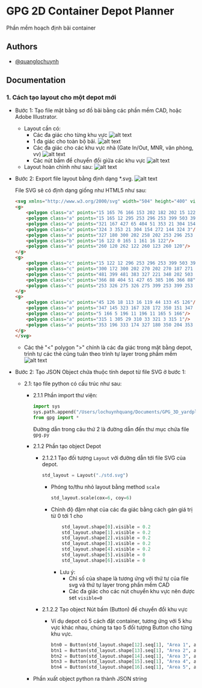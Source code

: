 
# GPG 2D Container Depot Planner

Phần mềm hoạch định bãi container

## Authors

- [@quanglochuynh](https://github.com/quanglochuynh/)

## Documentation

### 1. Cách tạo layout cho một depot mới

- Bước 1: Tạo file mặt bằng sơ đồ bãi bằng các phần mềm CAD, hoặc Adobe Illustrator.
  - Layout cần có:
    - Các đa giác cho từng khu vực
    ![alt text](https://github.com/quanglochuynh/GPG_3D_yardplan/blob/master/img/Screenshot%202022-11-18%20at%2010.32.28.png?raw=true)
    - 1 đa giác cho toàn bộ bãi.
    ![alt text](https://github.com/quanglochuynh/GPG_3D_yardplan/blob/master/img/Screenshot%202022-11-18%20at%2010.36.47.png?raw=true)
    - Các đa giác cho các khu vực nhà (Gate In/Out, MNR, văn phòng, vv)
    ![alt text](https://github.com/quanglochuynh/GPG_3D_yardplan/blob/master/img/Screenshot%202022-11-18%20at%2010.44.15.png?raw=true)
    - Các nút bấm để chuyển đổi giữa các khu vực
    ![alt text](https://github.com/quanglochuynh/GPG_3D_yardplan/blob/master/img/Screenshot%202022-11-18%20at%2010.46.19.png?raw=true)
  - Layout hoàn chỉnh như sau:
    ![alt text](https://github.com/quanglochuynh/GPG_3D_yardplan/blob/master/img/Screenshot%202022-11-18%20at%2010.52.06.png?raw=true)
- Bước 2: Export file layout bằng định dạng *.svg.
    ![alt text](https://github.com/quanglochuynh/GPG_3D_yardplan/blob/master/img/Screenshot%202022-11-18%20at%2010.59.38.png?raw=true)

    File SVG sẽ có định dạng giống như HTML5 như sau:

    ```html
    <svg xmlns="http://www.w3.org/2000/svg" width="504" height="400" viewBox="0 0 504 400">
    <g>
        <polygon class="a" points="15 165 76 166 153 202 182 202 15 122 15 165"/>
        <polygon class="a" points="15 165 12 295 253 296 253 399 503 399 503 368 348 202 322 175 321 167 304 154 272 144 260 178 258 188 258 202 153 202 76 166 15 165"/>
        <polygon class="a" points="321 167 427 65 404 51 353 21 304 154 304 154 321 167"/>
        <polygon class="a" points="324 3 353 21 304 154 272 144 324 3"/>
        <polygon class="a" points="327 180 300 202 258 202 253 296 253 399 503 399 503 368 327 180"/>
        <polygon class="b" points="16 122 0 165 1 161 16 122"/>
        <polygon class="a" points="260 120 262 122 260 123 260 120"/>
    </g>
    <g>
        <polygon class="c" points="15 122 12 296 253 296 253 399 503 399 503 368 322 175 321 167 427 65 324 3 260 178 258 188 258 202 182 202 15 122"/>
        <polygon class="c" points="300 172 300 202 270 202 270 187 271 183 277 168 280 166 300 172"/>
        <polygon class="c" points="481 399 481 383 327 221 348 202 503 368 503 399 481 399"/>
        <polygon class="c" points="366 88 404 51 427 65 385 106 366 88"/>
        <polygon class="c" points="253 326 275 326 275 399 253 399 253 326"/>
    </g>
    <g>
        <polygon class="a" points="45 126 18 113 16 119 44 133 45 126"/>
        <polygon class="a" points="347 145 323 167 328 172 350 151 347 145"/>
        <polygon class="a" points="5 166 5 196 11 196 11 165 5 166"/>
        <polygon class="a" points="315 1 305 29 310 33 321 3 315 1"/>
        <polygon class="a" points="353 196 333 174 327 180 350 204 353 196"/>
    </g>
    </svg>
    ```

  - Các thẻ "<" polygon ">" chính là các đa giác trong mặt bằng depot, trình tự các thẻ cũng tuân theo trình tự layer trong phầm mềm
    ![alt text](https://github.com/quanglochuynh/GPG_3D_yardplan/blob/master/img/Screenshot%202022-11-18%20at%2011.21.06.png?raw=true)
- Bước 2: Tạo JSON Object chứa thuộc tính depot từ file SVG ở bước 1:
  - 2.1: tạo file python có cấu trúc như sau:
    - 2.1.1 Phần import thư viện:

        ```python
        import sys
        sys.path.append("/Users/lochuynhquang/Documents/GPG_3D_yardplan")
        from gpg import *
        ```

        Đường dẫn trong câu thứ 2 là đường dẫn đến thư mục chứa file `gpg.py`
    - 2.1.2 Phần tạo object Depot
    
        - 2.1.2.1 Tạo đối tượng `Layout` với đường dẫn tới file SVG của depot.

            ```python
            std_layout = Layout("./std.svg")
            ```

            - Phóng to/thu nhỏ layout bằng method `scale`

                ```python
                std_layout.scale(cox=6, coy=6)
                ```

            - Chỉnh độ đậm nhạt của các đa giác bằng cách gán giá trị từ 0 tới 1 cho 

                ```python
                    std_layout.shape[0].visible = 0.2
                    std_layout.shape[1].visible = 0.2
                    std_layout.shape[2].visible = 0.2
                    std_layout.shape[3].visible = 0.2
                    std_layout.shape[4].visible = 0.2
                    std_layout.shape[5].visible = 0
                    std_layout.shape[6].visible = 0
                ```

                - Lưu ý: 
                    - Chỉ số của shape là tương ứng với thứ tự của file svg và thứ tự layer trong phần mềm CAD
                    - Các đa giác cho các nút chuyển khu vực nên được set `visible=0`

        - 2.1.2.2 Tạo object Nút bấm (Button) để chuyển đổi khu vực

            - Ví dụ depot có 5 cách đặt container, tương ứng với 5 khu vực khác nhau, chúng ta tạo 5 đối tượng Button cho từng khu vực.
                ```python
                btn0 = Button(std_layout.shape[12].seq[1], "Area 1", angle=-0.44378560551852564)
                btn1 = Button(std_layout.shape[13].seq[1], "Area 2", angle=0.7549448708775051)
                btn2 = Button(std_layout.shape[14].seq[1], "Area 3", angle=math.pi/2)
                btn3 = Button(std_layout.shape[15].seq[1], "Area 4", angle=1.2217304763960306)
                btn4 = Button(std_layout.shape[16].seq[1], "Area 5", angle=-0.8158514559173915)
                ```

    - Phần xuất object python ra thành JSON string
